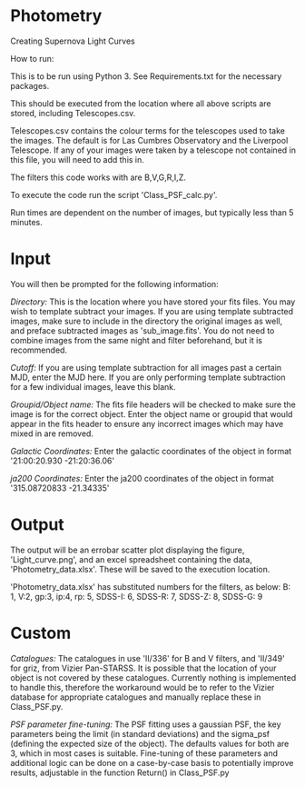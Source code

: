 # Photometry
Creating Supernova Light Curves

How to run:

This is to be run using Python 3. See Requirements.txt for the necessary packages.

This should be executed from the location where all above scripts are stored, including Telescopes.csv.

Telescopes.csv contains the colour terms for the telescopes used to take the images. The default is for Las Cumbres Observatory and the Liverpool Telescope. If any of your images were taken by a telescope not contained in this file, you will need to add this in. 

The filters this code works with are B,V,G,R,I,Z.

To execute the code run the script 'Class_PSF_calc.py'.

Run times are dependent on the number of images, but typically less than 5 minutes.

# Input

You will then be prompted for the following information:

*Directory:*
This is the location where you have stored your fits files.
You may wish to template subtract your images. If you are using template subtracted images, make sure to include in the directory the original images as well, and preface subtracted images as 'sub_image.fits'. You do not need to combine images from the same night and filter beforehand, but it is recommended.

*Cutoff:*
If you are using template subtraction for all images past a certain MJD, enter the MJD here. If you are only performing template subtraction for a few individual images, leave this blank.

*Groupid/Object name:*
The fits file headers will be checked to make sure the image is for the correct object. Enter the object name or groupid that would appear in the fits header to ensure any incorrect images which may have mixed in are removed.

*Galactic Coordinates:*
Enter the galactic coordinates of the object in format '21:00:20.930 -21:20:36.06'

*ja200 Coordinates:*
Enter the ja200 coordinates of the object in format '315.08720833 -21.34335'

# Output

The output will be an errobar scatter plot displaying the figure, 'Light_curve.png', and an excel spreadsheet containing the data, 'Photometry_data.xlsx'. These will be saved to the execution location.

'Photometry_data.xlsx' has substituted numbers for the filters, as below:
B: 1, V:2, gp:3, ip:4, rp: 5, SDSS-I: 6, SDSS-R: 7, SDSS-Z: 8, SDSS-G: 9

# Custom
*Catalogues:*
The catalogues in use 'II/336' for B and V filters, and 'II/349' for griz, from Vizier Pan-STARSS. It is possible that the location of your object is not covered by these catalogues. Currently nothing is implemented to handle this, therefore the workaround would be to refer to the Vizier database for appropriate catalogues and manually replace these in Class_PSF.py.

*PSF parameter fine-tuning:*
The PSF fitting uses a gaussian PSF, the key parameters being the limit (in standard deviations) and the sigma_psf (defining the expected size of the object). The defaults values for both are 3, which in most cases is suitable. Fine-tuning of these parameters and additional logic can be done on a case-by-case basis to potentially improve results, adjustable in the function Return() in Class_PSF.py
